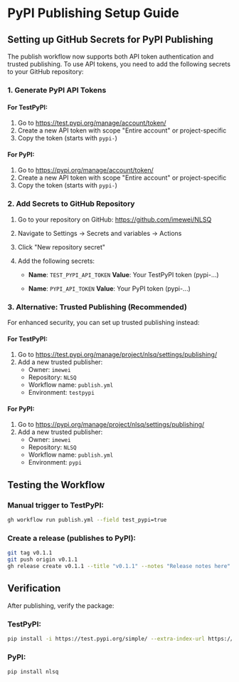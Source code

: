 # PyPI Publishing Setup Guide

## Setting up GitHub Secrets for PyPI Publishing

The publish workflow now supports both API token authentication and trusted publishing. To use API tokens, you need to add the following secrets to your GitHub repository:

### 1. Generate PyPI API Tokens

#### For TestPyPI:
1. Go to https://test.pypi.org/manage/account/token/
2. Create a new API token with scope "Entire account" or project-specific
3. Copy the token (starts with `pypi-`)

#### For PyPI:
1. Go to https://pypi.org/manage/account/token/
2. Create a new API token with scope "Entire account" or project-specific
3. Copy the token (starts with `pypi-`)

### 2. Add Secrets to GitHub Repository

1. Go to your repository on GitHub: https://github.com/imewei/NLSQ
2. Navigate to Settings → Secrets and variables → Actions
3. Click "New repository secret"
4. Add the following secrets:

   - **Name**: `TEST_PYPI_API_TOKEN`
     **Value**: Your TestPyPI token (pypi-...)

   - **Name**: `PYPI_API_TOKEN`
     **Value**: Your PyPI token (pypi-...)

### 3. Alternative: Trusted Publishing (Recommended)

For enhanced security, you can set up trusted publishing instead:

#### For TestPyPI:
1. Go to https://test.pypi.org/manage/project/nlsq/settings/publishing/
2. Add a new trusted publisher:
   - Owner: `imewei`
   - Repository: `NLSQ`
   - Workflow name: `publish.yml`
   - Environment: `testpypi`

#### For PyPI:
1. Go to https://pypi.org/manage/project/nlsq/settings/publishing/
2. Add a new trusted publisher:
   - Owner: `imewei`
   - Repository: `NLSQ`
   - Workflow name: `publish.yml`
   - Environment: `pypi`

## Testing the Workflow

### Manual trigger to TestPyPI:
```bash
gh workflow run publish.yml --field test_pypi=true
```

### Create a release (publishes to PyPI):
```bash
git tag v0.1.1
git push origin v0.1.1
gh release create v0.1.1 --title "v0.1.1" --notes "Release notes here"
```

## Verification

After publishing, verify the package:

### TestPyPI:
```bash
pip install -i https://test.pypi.org/simple/ --extra-index-url https://pypi.org/simple/ nlsq
```

### PyPI:
```bash
pip install nlsq
```